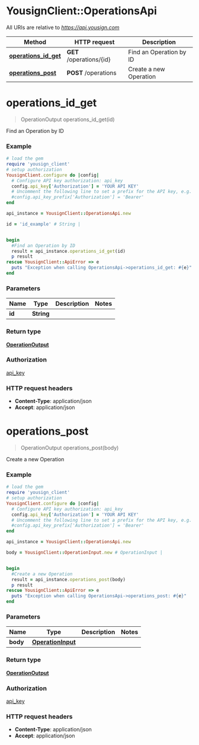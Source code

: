 # YousignClient::OperationsApi

All URIs are relative to *https://api.yousign.com*

Method | HTTP request | Description
------------- | ------------- | -------------
[**operations_id_get**](OperationsApi.md#operations_id_get) | **GET** /operations/{id} | Find an Operation by ID
[**operations_post**](OperationsApi.md#operations_post) | **POST** /operations | Create a new Operation


# **operations_id_get**
> OperationOutput operations_id_get(id)

Find an Operation by ID

### Example
```ruby
# load the gem
require 'yousign_client'
# setup authorization
YousignClient.configure do |config|
  # Configure API key authorization: api_key
  config.api_key['Authorization'] = 'YOUR API KEY'
  # Uncomment the following line to set a prefix for the API key, e.g. 'Bearer' (defaults to nil)
  #config.api_key_prefix['Authorization'] = 'Bearer'
end

api_instance = YousignClient::OperationsApi.new

id = 'id_example' # String | 


begin
  #Find an Operation by ID
  result = api_instance.operations_id_get(id)
  p result
rescue YousignClient::ApiError => e
  puts "Exception when calling OperationsApi->operations_id_get: #{e}"
end
```

### Parameters

Name | Type | Description  | Notes
------------- | ------------- | ------------- | -------------
 **id** | **String**|  | 

### Return type

[**OperationOutput**](OperationOutput.md)

### Authorization

[api_key](../README.md#api_key)

### HTTP request headers

 - **Content-Type**: application/json
 - **Accept**: application/json



# **operations_post**
> OperationOutput operations_post(body)

Create a new Operation

### Example
```ruby
# load the gem
require 'yousign_client'
# setup authorization
YousignClient.configure do |config|
  # Configure API key authorization: api_key
  config.api_key['Authorization'] = 'YOUR API KEY'
  # Uncomment the following line to set a prefix for the API key, e.g. 'Bearer' (defaults to nil)
  #config.api_key_prefix['Authorization'] = 'Bearer'
end

api_instance = YousignClient::OperationsApi.new

body = YousignClient::OperationInput.new # OperationInput | 


begin
  #Create a new Operation
  result = api_instance.operations_post(body)
  p result
rescue YousignClient::ApiError => e
  puts "Exception when calling OperationsApi->operations_post: #{e}"
end
```

### Parameters

Name | Type | Description  | Notes
------------- | ------------- | ------------- | -------------
 **body** | [**OperationInput**](OperationInput.md)|  | 

### Return type

[**OperationOutput**](OperationOutput.md)

### Authorization

[api_key](../README.md#api_key)

### HTTP request headers

 - **Content-Type**: application/json
 - **Accept**: application/json



